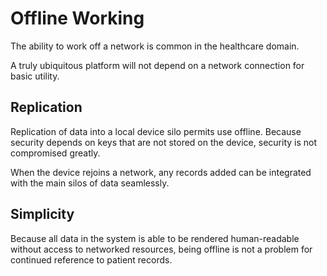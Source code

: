 # Offline Working

The ability to work off a network is common in the healthcare domain.

A truly ubiquitous platform will not depend on a network connection for basic
utility.

## Replication

Replication of data into a local device silo permits use offline. Because
security depends on keys that are not stored on the device, security is not
compromised greatly.

When the device rejoins a network, any records added can be integrated with the
main silos of data seamlessly.

## Simplicity

Because all data in the system is able to be rendered human-readable without
access to networked resources, being offline is not a problem for continued
reference to patient records.